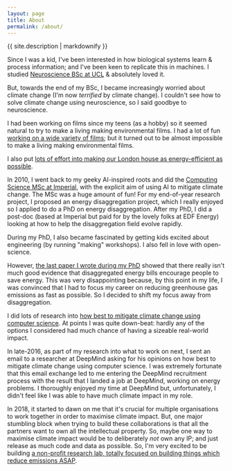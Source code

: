 ```yaml
---
layout: page
title: About
permalink: /about/
---
```


{{ site.description | markdownify }}

Since I was a kid, I've been interested in how biological systems learn & process information; and I've been keen to replicate this in machines. I studied [Neuroscience BSc at UCL](http://www.ucl.ac.uk/prospective-students/undergraduate/degrees/neuroscience-bsc/) & absolutely loved it.

But, towards the end of my BSc, I became increasingly worried about climate change (I'm now _terrified_ by climate change).  I couldn't see how to solve climate change using neuroscience, so I said goodbye to neuroscience.

I had been working on films since my teens (as a hobby) so it seemed natural to try to make a living making environmental films.  I had a lot of fun [working on a wide variety of films](/films); but it turned out to be almost impossible to make a living making environmental films.

I also put [lots of effort into making our London house as energy-efficient as possible](http://jack-kelly.com/categories/#green%20diary).

In 2010, I went back to my geeky AI-inspired roots and did the [Computing Science MSc at Imperial](https://www.imperial.ac.uk/study/pg/computing/computing-science/), with the explicit aim of using AI to mitigate climate change. The MSc was a huge amount of fun!  For my end-of-year research project, I proposed an energy disaggregation project, which I really enjoyed so I applied to do a PhD on energy disaggregation. After my PhD, I did a post-doc (based at Imperial but paid for by the lovely folks at EDF Energy) looking at how to help the disaggregation field evolve rapidly. 

During my PhD, I also became fascinated by getting kids excited about engineering (by running "making" workshops).  I also fell in love with open-science.

However, [the last paper I wrote during my PhD](https://arxiv.org/abs/1605.00962) showed that there really isn't much good evidence that disaggregated energy bills encourage people to save energy. This was very disappointing because, by this point in my life, I was convinced that I had to focus my career on reducing greenhouse gas emissions as fast as possible.  So I decided to shift my focus away from disaggregation.

I did lots of research into [how best to mitigate climate change using computer science](https://github.com/JackKelly/climate-change-mitigation). At points I was quite down-beat: hardly any of the options I considered had much chance of having a sizeable real-world impact.

In late-2016, as part of my research into what to work on next, I sent an email to a researcher at DeepMind asking for his opinions on how best to mitigate climate change using computer science. I was extremely fortunate that this email exchange led to me entering the DeepMind recruitment process with the result that I landed a job at DeepMind, working on energy problems.  I thoroughly enjoyed my time at DeepMind but, unfortunately, I didn't feel like I was able to have much climate impact in my role.

In 2018, it started to dawn on me that it's crucial for multiple organisations to work together in order to maximise climate impact.  But, one major stumbling block when trying to build these collaborations is that all the partners want to own all the intellectual property.  So, maybe one way to maximise climate impact would be to deliberately _not_ own any IP; and just release as much code and data as possible.  So, I'm very excited to be building [a non-profit research lab, totally focused on building things which reduce emissions ASAP](http://jack-kelly.com/blog/2019-01-07-non-profit).